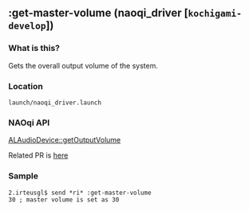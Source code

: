 ## :get-master-volume (naoqi_driver [`kochigami-develop`])

### What is this?

Gets the overall output volume of the system.  

### Location

`launch/naoqi_driver.launch`  

### NAOqi API

[ALAudioDevice::getOutputVolume](http://doc.aldebaran.com/2-5/naoqi/audio/alaudiodevice-api.html#alaudiodevice-api)

Related PR is [here](https://github.com/jsk-ros-pkg/jsk_robot/pull/814)  

### Sample

```
2.irteusgl$ send *ri* :get-master-volume
30 ; master volume is set as 30
```
